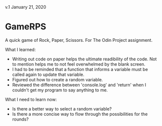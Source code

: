 v.1 January 21, 2020


# GameRPS
A quick game of Rock, Paper, Scissors. For The Odin Project assignment.


What I learned:
 - Writing out code on paper helps the ultimate readibility of the code. Not to mention helps me to not feel overwhelmed by the blank screen.
 - I had to be reminded that a function that informs a variable must be called again to update that variable.
 - Figured out how to create a random variable.
 - Reviewed the difference between 'console.log' and 'return' when I couldn't get my program to say anything to me.
 
 
What I need to learn now:
  - Is there a better way to select a random variable?
  - Is there a more concise way to flow through the possibilities for the rounds?
